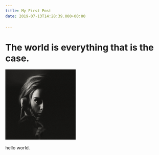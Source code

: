 ```yaml
---
title: My First Post
date: 2019-07-13T14:28:39.000+00:00

---
```

# The world is everything that is the case.

![](/uploads/Adele_-_Hello_(Official_Single_Cover).png)

hello world.
